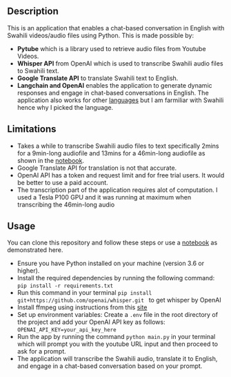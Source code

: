 ## Description

This is an application that enables a chat-based conversation in English with Swahili videos/audio files using Python. This is made possible by:
- **Pytube** which is a library used to retrieve audio files from Youtube Videos.
- **Whisper API** from OpenAI which is used to transcribe Swahili audio files to Swahili text.
- **Google Translate API** to translate Swahili text to English. 
- **Langchain and OpenAI**  enables the application to generate dynamic responses and engage in chat-based conversations in English.
The application also works for other [languages](https://platform.openai.com/docs/guides/speech-to-text/supported-languages) but I am farmiliar with Swahili hence why I picked the language.

## Limitations
- Takes a while to transcribe Swahili audio files to text specifically 2mins for a 9min-long audiofile and 13mins for a 46min-long audiofile as shown in the [notebook](https://github.com/KevKibe/Querying-Transcribed-Text/blob/main/yt_audio_to_chat_swahili.ipynb).
- Google Translate API for translation is not that accurate.
- OpenAI API has a token and request limit and for free trial users. It would be better to use a paid account.
- The transcription part of the application requires alot of computation. I used a Tesla P100 GPU and it was running at maximum when transcribing the 46min-long audio

## Usage
You can clone this repository and follow these steps or use a [notebook](https://github.com/KevKibe/Querying-Transcribed-Text/blob/main/yt_audio_to_chat_swahili.ipynb) as demonstrated here. 
- Ensure you have Python installed on your machine (version 3.6 or higher).
- Install the required dependencies by running the following command: `pip install -r requirements.txt`
- Run this  command in your terminal `pip install git+https://github.com/openai/whisper.git ` to get whisper by OpenAI
- Install ffmpeg using instructions from this [site](https://phoenixnap.com/kb/ffmpeg-windows)
- Set up environment variables: Create a `.env` file in the root directory of the project and add your OpenAI API key as follows:
  `OPENAI_API_KEY=your_api_key_here`
- Run the app by running the command `python main.py` in your terminal which will prompt you with the youtube URL input and then proceed to ask for a prompt.
- The application will transcribe the Swahili audio, translate it to English, and engage in a chat-based conversation based on your prompt.
